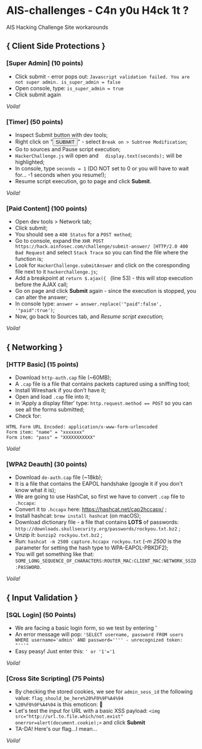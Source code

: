 # AIS-challenges - C4n y0u H4ck 1t ?
AIS Hacking Challenge Site workarounds

## { Client Side Protections }

### [Super Admin] (10 points)

 - Click submit - error pops out: `Javascript validation failed. You are not super admin. is_super_admin = false`
 - Open console, type: `is_super_admin = true`
 - Click submit again

_Voila!_


### [Timer] (50 points)
 - Inspect Submit button with dev tools;
 - Right click on "<button type="button" class="btn btn-success">SUBMIT</button>" - select `Break on > Subtree Modification`;
 - Go to sources and Pause script execution;
 - `HackerChallenge.js` will open and `  display.text(seconds);` will be highlighted;
 - In console, type `seconds = 1` (DO NOT set to 0 or you will have to wait for... -1 seconds when you resume!);
 - Resume script execution, go to page and click **Submit**.

_Voila!_


### [Paid Content] (100 points)
 - Open dev tools > Network tab;
 - Click submit;
 - You should see a `400 Status` for a `POST method`; 
 - Go to console, expand the `XHR POST https://hack.ainfosec.com/challenge/submit-answer/ [HTTP/2.0 400 Bad Request` and select `Stack Trace` so you can find the file where the function is;
 - Look for `HackerChallenge.submitAnswer` and click on the coresponding file next to it `hackerchallenge.js`;
 - Add a breakpoint at `return $.ajax({ ` (line 53) - this will stop execution before the AJAX call;
 - Go on page and click **Submit** again - since the execution is stopped, you can alter the answer;
 - In console type: `answer = answer.replace('"paid":false', '"paid":true')`;
 - Now, go back to Sources tab, and _Resume script execution_;

_Voila!_


## { Networking }

### [HTTP Basic] (15 points)

 - Download `http-auth.cap` file (~60MB);
 - A `.cap` file is a file that contains packets captured using a sniffing tool;
 - Install Wireshark if you don't have it;
 - Open and load `.cap` file into it;
 - in 'Apply a display filter' type: `http.request.method == POST` so you can see all the forms submitted;
 - Check for: 
 ```
 HTML Form URL Encoded: application/x-www-form-urlencoded
 Form item: "name" = "xxxxxxx"
 Form item: "pass" = "XXXXXXXXXXX"
 ```
_Voila!_

### [WPA2 Deauth] (30 points)

 - Download `de-auth.cap` file (~18kb);
 - It is a file that contains the EAPOL handshake (google it if you don't know what it is);
 - We are going to use HashCat, so first we have to convert `.cap` file to `.hccapx`:
 - Convert it to `.hccapx` here: https://hashcat.net/cap2hccapx/ ;
 - Install hashcat: `brew install hashcat` (on macOS);
 - Download dictionary file - a file that contains **LOTS** of passwords: `http://downloads.skullsecurity.org/passwords/rockyou.txt.bz2` ;
 - Unzip it: `bunzip2 rockyou.txt.bz2` ;
 - Run: `hashcat -m 2500 capture.hccapx rockyou.txt` 
 (_-m 2500_ is the parameter for setting the hash type to WPA-EAPOL-PBKDF2);
 - You will get something like that: `SOME_LONG_SEQUENCE_OF_CHARACTERS:ROUTER_MAC:CLIENT_MAC:NETWORK_SSID:PASSWORD`.

_Voila!_

## { Input Validation } 

### [SQL Login] (50 Points)

 - We are facing a basic login form, so we test by entering '
 - An error message will pop: `'SELECT username, password FROM users WHERE username='admin' AND password='''' - unrecognized token: "'''"`
 - Easy peasy! Just enter this: `' or '1'='1`
 
_Voila!_

### [Cross Site Scripting] (75 Points)

 - By checking the stored cookies, we see for `admin_sess_id` the following value: `flag_should_be_here%20%F0%9F%A4%94`
 - `%20%F0%9F%A4%94` is this emoticon: 🤔
 - Let's test the input for URL with a basic XSS payload: 
 `<img src="http://url.to.file.which/not.exist" onerror=alert(document.cookie);>` and click **Submit**
 - TA-DA! Here's our flag...I mean...

_Voila!_
